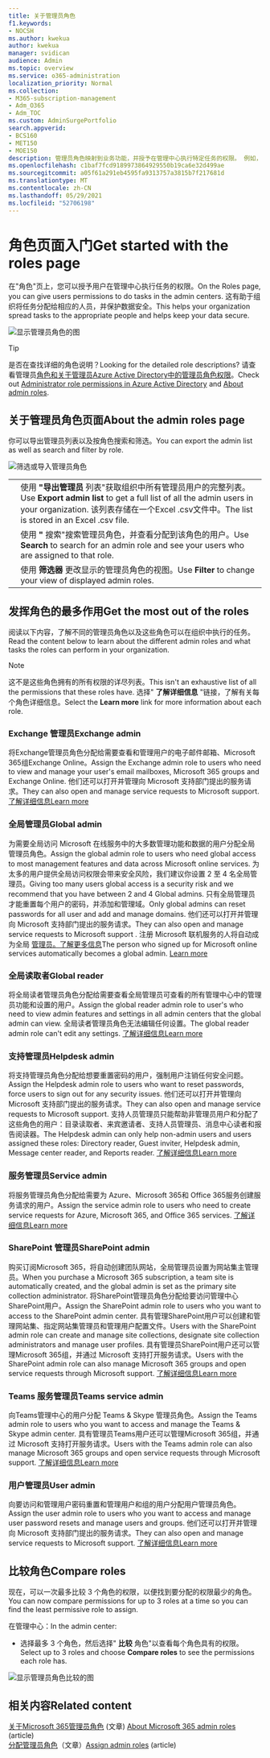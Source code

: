```yaml
---
title: 关于管理员角色
f1.keywords:
- NOCSH
ms.author: kwekua
author: kwekua
manager: svidican
audience: Admin
ms.topic: overview
ms.service: o365-administration
localization_priority: Normal
ms.collection:
- M365-subscription-management
- Adm_O365
- Adm_TOC
ms.custom: AdminSurgePortfolio
search.appverid:
- BCS160
- MET150
- MOE150
description: 管理员角色映射到业务功能，并授予在管理中心执行特定任务的权限。 例如，服务管理员可打开 Microsoft 的支持票证。
ms.openlocfilehash: c1baf7fcd9189973864929550b19ca6e32d499ae
ms.sourcegitcommit: a05f61a291eb4595fa9313757a3815b7f217681d
ms.translationtype: MT
ms.contentlocale: zh-CN
ms.lasthandoff: 05/29/2021
ms.locfileid: "52706198"
---
```

# <a name="get-started-with-the-roles-page"></a><span data-ttu-id="1ac42-104">角色页面入门</span><span class="sxs-lookup"><span data-stu-id="1ac42-104">Get started with the roles page</span></span>

<span data-ttu-id="1ac42-105">在"角色"页上，您可以授予用户在管理中心执行任务的权限。</span><span class="sxs-lookup"><span data-stu-id="1ac42-105">On the Roles page, you can give users permissions to do tasks in the admin centers.</span></span> <span data-ttu-id="1ac42-106">这有助于组织将任务分配给相应的人员，并保护数据安全。</span><span class="sxs-lookup"><span data-stu-id="1ac42-106">This helps your organization spread tasks to the appropriate people and helps keep your data secure.</span></span>

![显示管理员角色的图](../../media/roles-main-page.png)

> [!TIP]
> <span data-ttu-id="1ac42-108">是否在查找详细的角色说明？</span><span class="sxs-lookup"><span data-stu-id="1ac42-108">Looking for the detailed role descriptions?</span></span> <span data-ttu-id="1ac42-109">请查看管理员[角色和关于管理员Azure Active Directory](/azure/active-directory/users-groups-roles/directory-assign-admin-roles#available-roles)[中的管理员角色权限](/microsoft-365/admin/add-users/about-admin-roles)。</span><span class="sxs-lookup"><span data-stu-id="1ac42-109">Check out [Administrator role permissions in Azure Active Directory](/azure/active-directory/users-groups-roles/directory-assign-admin-roles#available-roles) and [About admin roles](/microsoft-365/admin/add-users/about-admin-roles).</span></span>

## <a name="about-the-admin-roles-page"></a><span data-ttu-id="1ac42-110">关于管理员角色页面</span><span class="sxs-lookup"><span data-stu-id="1ac42-110">About the admin roles page</span></span>

<span data-ttu-id="1ac42-111">你可以导出管理员列表以及按角色搜索和筛选。</span><span class="sxs-lookup"><span data-stu-id="1ac42-111">You can export the admin list as well as search and filter by role.</span></span>

![筛选或导入管理员角色](../../media/admin-role-page-options.png)

|||
|:-----|:-----|
|  <br/> |<span data-ttu-id="1ac42-113">使用 **"导出管理员** 列表"获取组织中所有管理员用户的完整列表。</span><span class="sxs-lookup"><span data-stu-id="1ac42-113">Use **Export admin list** to get a full list of all the admin users in your organization.</span></span> <span data-ttu-id="1ac42-114">该列表存储在一个Excel .csv文件中。</span><span class="sxs-lookup"><span data-stu-id="1ac42-114">The list is stored in an Excel .csv file.</span></span>   <br/> |
|  <br/> |<span data-ttu-id="1ac42-115">使用 **"** 搜索"搜索管理员角色，并查看分配到该角色的用户。</span><span class="sxs-lookup"><span data-stu-id="1ac42-115">Use **Search** to search for an admin role and see your users who are assigned to that role.</span></span>   <br/> |
|  <br/> |<span data-ttu-id="1ac42-116">使用 **筛选器** 更改显示的管理员角色的视图。</span><span class="sxs-lookup"><span data-stu-id="1ac42-116">Use **Filter** to change your view of displayed admin roles.</span></span>   <br/> |

## <a name="get-the-most-out-of-the-roles"></a><span data-ttu-id="1ac42-117">发挥角色的最多作用</span><span class="sxs-lookup"><span data-stu-id="1ac42-117">Get the most out of the roles</span></span>

<span data-ttu-id="1ac42-118">阅读以下内容，了解不同的管理员角色以及这些角色可以在组织中执行的任务。</span><span class="sxs-lookup"><span data-stu-id="1ac42-118">Read the content below to learn about the different admin roles and what tasks the roles can perform in your organization.</span></span>

> [!NOTE]
<span data-ttu-id="1ac42-119">这不是这些角色拥有的所有权限的详尽列表。</span><span class="sxs-lookup"><span data-stu-id="1ac42-119">This isn't an exhaustive list of all the permissions that these roles have.</span></span> <span data-ttu-id="1ac42-120">选择" **了解详细信息** "链接，了解有关每个角色详细信息。</span><span class="sxs-lookup"><span data-stu-id="1ac42-120">Select the **Learn more** link for more information about each role.</span></span>

### <a name="exchange-admin"></a><span data-ttu-id="1ac42-121">Exchange 管理员</span><span class="sxs-lookup"><span data-stu-id="1ac42-121">Exchange admin</span></span>

<span data-ttu-id="1ac42-122">将Exchange管理员角色分配给需要查看和管理用户的电子邮件邮箱、Microsoft 365组Exchange Online。</span><span class="sxs-lookup"><span data-stu-id="1ac42-122">Assign the Exchange admin role to users who need to view and manage your user's email mailboxes, Microsoft 365 groups and Exchange Online.</span></span> <span data-ttu-id="1ac42-123">他们还可以打开并管理向 Microsoft 支持部门提出的服务请求。</span><span class="sxs-lookup"><span data-stu-id="1ac42-123">They can also open and manage service requests to Microsoft support.</span></span> [<span data-ttu-id="1ac42-124">了解详细信息</span><span class="sxs-lookup"><span data-stu-id="1ac42-124">Learn more</span></span>](/microsoft-365/admin/add-users/about-exchange-online-admin-role)

### <a name="global-admin"></a><span data-ttu-id="1ac42-125">全局管理员</span><span class="sxs-lookup"><span data-stu-id="1ac42-125">Global admin</span></span>

<span data-ttu-id="1ac42-126">为需要全局访问 Microsoft 在线服务中的大多数管理功能和数据的用户分配全局管理员角色。</span><span class="sxs-lookup"><span data-stu-id="1ac42-126">Assign the global admin role to users who need global access to most management features and data across Microsoft online services.</span></span> <span data-ttu-id="1ac42-127">为太多的用户提供全局访问权限会带来安全风险，我们建议你设置 2 至 4 名全局管理员。</span><span class="sxs-lookup"><span data-stu-id="1ac42-127">Giving too many users global access is a security risk and we recommend that you have between 2 and 4 Global admins.</span></span> <span data-ttu-id="1ac42-128">只有全局管理员才能重置每个用户的密码，并添加和管理域。</span><span class="sxs-lookup"><span data-stu-id="1ac42-128">Only global admins can reset passwords for all user and add and manage domains.</span></span> <span data-ttu-id="1ac42-129">他们还可以打开并管理向 Microsoft 支持部门提出的服务请求。</span><span class="sxs-lookup"><span data-stu-id="1ac42-129">They can also open and manage service requests to Microsoft support .</span></span> <span data-ttu-id="1ac42-130">注册 Microsoft 联机服务的人将自动成为全局 [管理员。了解更多信息](/microsoft-365/admin/add-users/about-admin-roles#roles-available-in-the-microsoft-365-admin-center)</span><span class="sxs-lookup"><span data-stu-id="1ac42-130">The person who signed up for Microsoft online services automatically becomes a global admin. [Learn more](/microsoft-365/admin/add-users/about-admin-roles#roles-available-in-the-microsoft-365-admin-center)</span></span>

### <a name="global-reader"></a><span data-ttu-id="1ac42-131">全局读取者</span><span class="sxs-lookup"><span data-stu-id="1ac42-131">Global reader</span></span>

<span data-ttu-id="1ac42-132">将全局读者管理员角色分配给需要查看全局管理员可查看的所有管理中心中的管理员功能和设置的用户。</span><span class="sxs-lookup"><span data-stu-id="1ac42-132">Assign the global reader admin role to user's who need to view admin features and settings in all admin centers that the global admin can view.</span></span> <span data-ttu-id="1ac42-133">全局读者管理员角色无法编辑任何设置。</span><span class="sxs-lookup"><span data-stu-id="1ac42-133">The global reader admin role can't edit any settings.</span></span> [<span data-ttu-id="1ac42-134">了解详细信息</span><span class="sxs-lookup"><span data-stu-id="1ac42-134">Learn more</span></span>](/microsoft-365/admin/add-users/about-admin-roles#roles-available-in-the-microsoft-365-admin-center)

### <a name="helpdesk-admin"></a><span data-ttu-id="1ac42-135">支持管理员</span><span class="sxs-lookup"><span data-stu-id="1ac42-135">Helpdesk admin</span></span>

<span data-ttu-id="1ac42-136">将支持管理员角色分配给想要重置密码的用户，强制用户注销任何安全问题。</span><span class="sxs-lookup"><span data-stu-id="1ac42-136">Assign the Helpdesk admin role to users who want to reset passwords, force users to sign out for any security issues.</span></span> <span data-ttu-id="1ac42-137">他们还可以打开并管理向 Microsoft 支持部门提出的服务请求。</span><span class="sxs-lookup"><span data-stu-id="1ac42-137">They can also open and manage service requests to Microsoft support.</span></span> <span data-ttu-id="1ac42-138">支持人员管理员只能帮助非管理员用户和分配了这些角色的用户：目录读取者、来宾邀请者、支持人员管理员、消息中心读者和报告阅读器。</span><span class="sxs-lookup"><span data-stu-id="1ac42-138">The Helpdesk admin can only help non-admin users and users assigned these roles: Directory reader, Guest inviter, Helpdesk admin, Message center reader, and Reports reader.</span></span> [<span data-ttu-id="1ac42-139">了解详细信息</span><span class="sxs-lookup"><span data-stu-id="1ac42-139">Learn more</span></span>](/microsoft-365/admin/add-users/about-admin-roles#roles-available-in-the-microsoft-365-admin-center)

### <a name="service-admin"></a><span data-ttu-id="1ac42-140">服务管理员</span><span class="sxs-lookup"><span data-stu-id="1ac42-140">Service admin</span></span>

<span data-ttu-id="1ac42-141">将服务管理员角色分配给需要为 Azure、Microsoft 365和 Office 365服务创建服务请求的用户。</span><span class="sxs-lookup"><span data-stu-id="1ac42-141">Assign the service admin role to users who need to create service requests for Azure, Microsoft 365, and Office 365 services.</span></span> [<span data-ttu-id="1ac42-142">了解详细信息</span><span class="sxs-lookup"><span data-stu-id="1ac42-142">Learn more</span></span>](/microsoft-365/admin/add-users/about-admin-roles#roles-available-in-the-microsoft-365-admin-center)

### <a name="sharepoint-admin"></a><span data-ttu-id="1ac42-143">SharePoint 管理员</span><span class="sxs-lookup"><span data-stu-id="1ac42-143">SharePoint admin</span></span>

<span data-ttu-id="1ac42-144">购买订阅Microsoft 365，将自动创建团队网站，全局管理员设置为网站集主管理员。</span><span class="sxs-lookup"><span data-stu-id="1ac42-144">When you purchase a Microsoft 365 subscription, a team site is automatically created, and the global admin is set as the primary site collection administrator.</span></span> <span data-ttu-id="1ac42-145">将SharePoint管理员角色分配给要访问管理中心SharePoint用户。</span><span class="sxs-lookup"><span data-stu-id="1ac42-145">Assign the SharePoint admin role to users who you want to access to the SharePoint admin center.</span></span> <span data-ttu-id="1ac42-146">具有管理SharePoint用户可以创建和管理网站集、指定网站集管理员和管理用户配置文件。</span><span class="sxs-lookup"><span data-stu-id="1ac42-146">Users with the SharePoint admin role can create and manage site collections, designate site collection administrators and manage user profiles.</span></span> <span data-ttu-id="1ac42-147">具有管理员SharePoint用户还可以管理Microsoft 365组，并通过 Microsoft 支持打开服务请求。</span><span class="sxs-lookup"><span data-stu-id="1ac42-147">Users with the SharePoint admin role can also manage Microsoft 365 groups and open service requests through Microsoft support.</span></span> [<span data-ttu-id="1ac42-148">了解详细信息</span><span class="sxs-lookup"><span data-stu-id="1ac42-148">Learn more</span></span>](/sharepoint/sharepoint-admin-role)

### <a name="teams-service-admin"></a><span data-ttu-id="1ac42-149">Teams 服务管理员</span><span class="sxs-lookup"><span data-stu-id="1ac42-149">Teams service admin</span></span>

<span data-ttu-id="1ac42-150">向Teams管理中心的用户分配 Teams & Skype 管理员角色。</span><span class="sxs-lookup"><span data-stu-id="1ac42-150">Assign the Teams admin role to users who you want to access and manage the Teams & Skype admin center.</span></span> <span data-ttu-id="1ac42-151">具有管理员Teams用户还可以管理Microsoft 365组，并通过 Microsoft 支持打开服务请求。</span><span class="sxs-lookup"><span data-stu-id="1ac42-151">Users with the Teams admin role can also manage Microsoft 365 groups and open service requests through Microsoft support.</span></span> [<span data-ttu-id="1ac42-152">了解详细信息</span><span class="sxs-lookup"><span data-stu-id="1ac42-152">Learn more</span></span>](/MicrosoftTeams/using-admin-roles)

### <a name="user-admin"></a><span data-ttu-id="1ac42-153">用户管理员</span><span class="sxs-lookup"><span data-stu-id="1ac42-153">User admin</span></span>

<span data-ttu-id="1ac42-154">向要访问和管理用户密码重置和管理用户和组的用户分配用户管理员角色。</span><span class="sxs-lookup"><span data-stu-id="1ac42-154">Assign the user admin role to users who you want to access and manage user password resets and manage users and groups.</span></span> <span data-ttu-id="1ac42-155">他们还可以打开并管理向 Microsoft 支持部门提出的服务请求。</span><span class="sxs-lookup"><span data-stu-id="1ac42-155">They can also open and manage service requests to Microsoft support.</span></span> [<span data-ttu-id="1ac42-156">了解详细信息</span><span class="sxs-lookup"><span data-stu-id="1ac42-156">Learn more</span></span>](/microsoft-365/admin/add-users/about-admin-roles#roles-available-in-the-microsoft-365-admin-center)

## <a name="compare-roles"></a><span data-ttu-id="1ac42-157">比较角色</span><span class="sxs-lookup"><span data-stu-id="1ac42-157">Compare roles</span></span>

<span data-ttu-id="1ac42-158">现在，可以一次最多比较 3 个角色的权限，以便找到要分配的权限最少的角色。</span><span class="sxs-lookup"><span data-stu-id="1ac42-158">You can now compare permissions for up to 3 roles at a time so you can find the least permissive role to assign.</span></span>

<span data-ttu-id="1ac42-159">在管理中心：</span><span class="sxs-lookup"><span data-stu-id="1ac42-159">In the admin center:</span></span>

- <span data-ttu-id="1ac42-160">选择最多 3 个角色，然后选择" **比较** 角色"以查看每个角色具有的权限。</span><span class="sxs-lookup"><span data-stu-id="1ac42-160">Select up to 3 roles and choose **Compare roles** to see the permissions each role has.</span></span>

![显示管理员角色比较的图](../../media/compare-roles-list.png)

## <a name="related-content"></a><span data-ttu-id="1ac42-162">相关内容</span><span class="sxs-lookup"><span data-stu-id="1ac42-162">Related content</span></span>

<span data-ttu-id="1ac42-163">[关于Microsoft 365管理员角色](about-admin-roles.md) (文章) </span><span class="sxs-lookup"><span data-stu-id="1ac42-163">[About Microsoft 365 admin roles](about-admin-roles.md) (article)</span></span>\
<span data-ttu-id="1ac42-164">[分配管理员角色](assign-admin-roles.md)（文章）</span><span class="sxs-lookup"><span data-stu-id="1ac42-164">[Assign admin roles](assign-admin-roles.md) (article)</span></span>